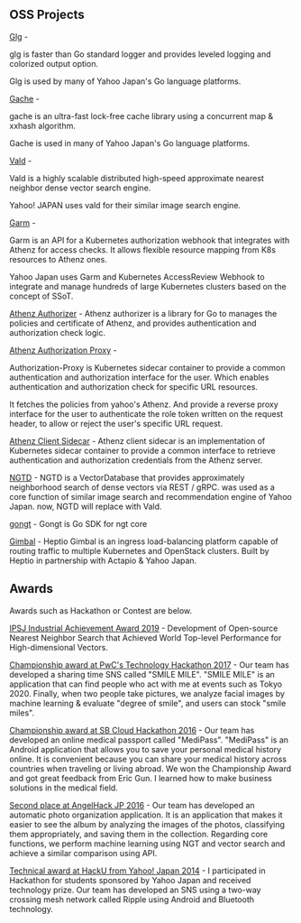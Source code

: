 OSS Projects
------------

[Glg](https://github.com/kpango/glg) -

glg is faster than Go standard logger and provides leveled logging and colorized output option.

Glg is used by many of Yahoo Japan's Go language platforms.

[Gache](https://github.com/kpango/gache) -

gache is an ultra-fast lock-free cache library using a concurrent map & xxhash algorithm.

Gache is used in many of Yahoo Japan's Go language platforms.

[Vald](https://github.com/vdaas/vald) -

Vald is a highly scalable distributed high-speed approximate nearest neighbor dense vector search engine.

Yahoo! JAPAN uses vald for their similar image search engine.

[Garm](https://github.com/yahoojapan/garm) -

Garm is an API for a Kubernetes authorization webhook that integrates with Athenz for access checks. It allows flexible resource mapping from K8s resources to Athenz ones.

Yahoo Japan uses Garm and Kubernetes AccessReview Webhook to integrate and manage hundreds of large Kubernetes clusters based on the concept of SSoT.

[Athenz Authorizer](https://github.com/yahoojapan/athenz-authorizer) - Athenz authorizer is a library for Go to manages the policies and certificate of Athenz, and provides authentication and authorization check logic.

[Athenz Authorization Proxy](https://github.com/yahoojapan/authorization-proxy) -

Authorization-Proxy is Kubernetes sidecar container to provide a common authentication and authorization interface for the user. Which enables authentication and authorization check for specific URL resources.

It fetches the policies from yahoo's Athenz. And provide a reverse proxy interface for the user to authenticate the role token written on the request header, to allow or reject the user's specific URL request.

[Athenz Client Sidecar](https://github.com/yahoojapan/athenz-client-sidecar) - Athenz client sidecar is an implementation of Kubernetes sidecar container to provide a common interface to retrieve authentication and authorization credentials from the Athenz server.

[NGTD](https://github.com/yahoojapan/ngtd) - NGTD is a VectorDatabase that provides approximately neighborhood search of dense vectors via REST / gRPC. was used as a core function of similar image search and recommendation engine of Yahoo Japan. now, NGTD will replace with Vald.

[gongt](https://github.com/yahoojapan/gongt) - Gongt is Go SDK for ngt core

[Gimbal](https://github.com/heptio/gimbal) - Heptio Gimbal is an ingress load-balancing platform capable of routing traffic to multiple Kubernetes and OpenStack clusters. Built by Heptio in partnership with Actapio & Yahoo Japan.

Awards
------

Awards such as Hackathon or Contest are below.

[IPSJ Industrial Achievement Award 2019](https://www.ipsj.or.jp/english/organization/aboutipsj/award/gyoseki.html) - Development of Open-source Nearest Neighbor Search that Achieved World Top-level Performance for High-dimensional Vectors.

[Championship award at PwC's Technology Hackathon 2017](https://www.facebook.com/PwCJapan/posts/1234088506626798) - Our team has developed a sharing time SNS called "SMILE MILE". "SMILE MILE" is an application that can find people who act with me at events such as Tokyo 2020. Finally, when two people take pictures, we analyze facial images by machine learning & evaluate "degree of smile", and users can stock "smile miles".

[Championship award at SB Cloud Hackathon 2016](https://www.facebook.com/SBCloud/photos/a.1092206347516664/1108994632504502/?type=1&theater) - Our team has developed an online medical passport called "MediPass". "MediPass" is an Android application that allows you to save your personal medical history online. It is convenient because you can share your medical history across countries when traveling or living abroad. We won the Championship Award and got great feedback from Eric Gun. I learned how to make business solutions in the medical field.

[Second place at AngelHack JP 2016](https://givery.co.jp/press/821/) - Our team has developed an automatic photo organization application. It is an application that makes it easier to see the album by analyzing the images of the photos, classifying them appropriately, and saving them in the collection. Regarding core functions, we perform machine learning using NGT and vector search and achieve a similar comparison using API.

[Technical award at HackU from Yahoo! Japan 2014](https://hacku.yahoo.co.jp/tokai2014/) - I participated in Hackathon for students sponsored by Yahoo Japan and received technology prize. Our team has developed an SNS using a two-way crossing mesh network called Ripple using Android and Bluetooth technology.

